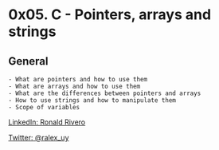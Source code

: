 # 0x05. C - Pointers, arrays and strings
## General

```
- What are pointers and how to use them
- What are arrays and how to use them
- What are the differences between pointers and arrays
- How to use strings and how to manipulate them
- Scope of variables
```



[LinkedIn: Ronald Rivero](https://www.linkedin.com/in/ronald-rivero/)

[Twitter: @ralex_uy](https://twitter.com/ralex_uy)


